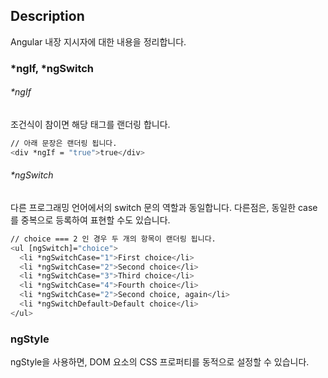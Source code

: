 ## Description

Angular 내장 지시자에 대한 내용을 정리합니다.

### *ngIf, *ngSwitch
###### *ngIf
조건식이 참이면 해당 태그를 랜더링 합니다.
```bash
// 아래 문장은 랜더링 됩니다.
<div *ngIf = "true">true</div>
```
###### *ngSwitch
다른 프로그래밍 언어에서의 switch 문의 역할과 동일합니다.
다른점은, 동일한 case를 중복으로 등록하여 표현할 수도 있습니다.
```bash
// choice === 2 인 경우 두 개의 항목이 랜더링 됩니다.
<ul [ngSwitch]="choice">
  <li *ngSwitchCase="1">First choice</li>
  <li *ngSwitchCase="2">Second choice</li>
  <li *ngSwitchCase="3">Third choice</li>
  <li *ngSwitchCase="4">Fourth choice</li>
  <li *ngSwitchCase="2">Second choice, again</li>
  <li *ngSwitchDefault>Default choice</li>
</ul>
```

### ngStyle
ngStyle을 사용하면, DOM 요소의 CSS 프로퍼티를 동적으로 설정할 수 있습니다.
